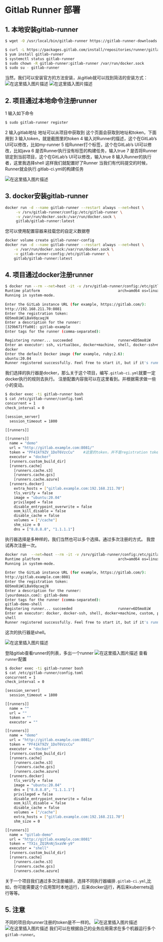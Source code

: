 # Gitlab Runner 部署

## 1. 本地安装gitlab-runner

```bash
$ wget -O /usr/local/bin/gitlab-runner https://gitlab-runner-downloads.s3.amazonaws.com/latest/binaries/gitlab-runner-linux-amd64

$ curl -L https://packages.gitlab.com/install/repositories/runner/gitlab-runner/script.rpm.sh | sudo bash
$ yum install gitlab-runner
$ systemctl status gitlab-runner
$ sudo chown -R gitlab-runner:gitlab-runner /var/run/docker.sock
$ sudo su - gitlab-runner
```
当然，我们可以安装官方的方法安装，从gitlab就可以找到简洁的安装方式：
![在这里插入图片描述](https://img-blog.csdnimg.cn/3902d2228eed4ecdaf460b91f3342e45.png)
![在这里插入图片描述](https://img-blog.csdnimg.cn/4a60626a209743b390999096ea3ceeec.png)


## 2. 项目通过本地命令注册runner
1 输入如下命令

```bash
$ sudo gitlab-runner register
```

2 输入gitlab地址
地址可以从项目中获取到
这个页面会获取到地址和token，下面用到
3 输入token，就是截图里的token
4 输入对Runner的描述，这个在GitLab’s UI可以修改，比如my-runner
5 给Runner打个标签，这个在GitLab’s UI可以修改，比如java
6 是否Runner执行没有标签的构建任务，输入true
7 是否将Runner锁定到当前项目，这个在GitLab’s UI可以修改，输入true
8 输入Runner的执行者，这里我选择shell
这样我们就配置好了Runner
当我们有代码提交的时候，Runner就会执行.gitlab-ci.yml的构建任务

![在这里插入图片描述](https://img-blog.csdnimg.cn/20200803015419937.png?x-oss-process=image/watermark,type_ZmFuZ3poZW5naGVpdGk,shadow_10,text_aHR0cHM6Ly9ibG9nLmNzZG4ubmV0L3hpeGloYWhhbGVsZWhlaGU=,size_16,color_FFFFFF,t_70)

## 3. docker安装gitlab-runner

```bash
docker run -d --name gitlab-runner --restart always --net=host \
     -v /srv/gitlab-runner/config:/etc/gitlab-runner \
     -v /var/run/docker.sock:/var/run/docker.sock \
     gitlab/gitlab-runner:latest
```
您可以使用配置容器来挂载您的自定义数据卷

```bash
docker volume create gitlab-runner-config
docker run -d --name gitlab-runner --restart always --net=host \
    -v /var/run/docker.sock:/var/run/docker.sock \
    -v gitlab-runner-config:/etc/gitlab-runner \
    gitlab/gitlab-runner:latest
```



## 4. 项目通过docker注册runner

```bash
$ docker run --rm --net=host -it -v /srv/gitlab-runner/config:/etc/gitlab-runner gitlab/gitlab-runner:alpine-v14.4.2 register
Runtime platform                                    arch=amd64 os=linux pid=7 revision=50fc80a6 version=14.4.2
Running in system-mode.                            
                                                   
Enter the GitLab instance URL (for example, https://gitlab.com/):
http://192.168.211.70:8081
Enter the registration token:
6D5mo8iWCLBaVdqcaqjN
Enter a description for the runner:
[329b671ffa00]: gitlab-example
Enter tags for the runner (comma-separated):

Registering runner... succeeded                     runner=6D5mo8iW
Enter an executor: ssh, virtualbox, docker+machine, shell, docker-ssh+machine, kubernetes, custom, docker, docker-ssh, parallels:
docker
Enter the default Docker image (for example, ruby:2.6):
ubuntu:20.04
Runner registered successfully. Feel free to start it, but if it's running already the config should be automatically reloaded! 
```
我们选择的执行器是docker，那么关于这个项目，编写`.gitlab-ci.yml`就要一定docker执行的规则去执行。
注册配置内容我可以在这里看到。并根据需求做一些小的变动。

```bash
$ docker exec -ti gitlab-runner bash
$ cat /etc/gitlab-runner/config.toml 
concurrent = 1
check_interval = 0

[session_server]
  session_timeout = 1800

[[runners]]

[[runners]]
  name = "demo"
  url = "http://gitlab.example.com:8081/"
  token = "PF41kT9ZV_1DoT6VzcCu"    #这里的token，并不是registration token的token。
  executor = "docker"
  [runners.custom_build_dir]
  [runners.cache]
    [runners.cache.s3]
    [runners.cache.gcs]
    [runners.cache.azure]
  [runners.docker]
    extra_hosts = ["gitlab.example.com:192.168.211.70"]
    tls_verify = false
    image = "ubuntu:20.04"
    privileged = false
    disable_entrypoint_overwrite = false
    oom_kill_disable = false
    disable_cache = false
    volumes = ["/cache"]
    shm_size = 0
    dns = ["8.8.8.8", "1.1.1.1"]
```

执行器选择是多种样的，我们当然也可以多个选择。通过多次注册的方式。
我尝试再次注册一次。

```bash
docker run  --net=host --rm -it -v /srv/gitlab-runner/config:/etc/gitlab-runner gitlab/gitlab-runner:alpine-v14.4.2 register
Runtime platform                                    arch=amd64 os=linux pid=11 revision=50fc80a6 version=14.4.2
Running in system-mode.                            
                                                   
Enter the GitLab instance URL (for example, https://gitlab.com/):
http://gitlab.example.com:8081
Enter the registration token:
6D5mo8iWCLBaVdqcaqjN
Enter a description for the runner:
[yourdomain.com]: gitlab-demo
Enter tags for the runner (comma-separated):
gitlab-demo-shell
Registering runner... succeeded                     runner=6D5mo8iW
Enter an executor: docker, docker-ssh, shell, docker+machine, custom, parallels, ssh, virtualbox, docker-ssh+machine, kubernetes:
shell
Runner registered successfully. Feel free to start it, but if it's running already the config should be automatically reloaded! 
```
这次的执行器是shell。

![在这里插入图片描述](https://img-blog.csdnimg.cn/9756f2cbe01a4007ae0def9ee277d403.png)


登陆gitlab查看runner的列表，多出一个runner
![在这里插入图片描述](https://img-blog.csdnimg.cn/fd208ec809c841aba064067dd9d56057.png)
查看`runner`配置

```bash
$ docker exec -ti gitlab-runner bash
$ cat /etc/gitlab-runner/config.toml 
concurrent = 1
check_interval = 0

[session_server]
  session_timeout = 1800

[[runners]]
  name = ""
  url = ""
  token = ""
  executor = ""

[[runners]]
  name = "demo"
  url = "http://gitlab.example.com:8081/"
  token = "PF41kT9ZV_1DoT6VzcCu"
  executor = "docker"
  [runners.custom_build_dir]
  [runners.cache]
    [runners.cache.s3]
    [runners.cache.gcs]
    [runners.cache.azure]
  [runners.docker]
    tls_verify = false
    image = "ubuntu:20.04"
    dns = ["8.8.8.8", "1.1.1.1"]
    privileged = false
    disable_entrypoint_overwrite = false
    oom_kill_disable = false
    disable_cache = false
    volumes = ["/cache"]
    extra_hosts = ["gitlab.example.com:192.168.211.70"]
    shm_size = 0

[[runners]]
  name = "gitlab-demo"
  url = "http://gitlab.example.com:8081"
  token = "TX1s_ZQ1RnNj5xaVW-y9"
  executor = "shell"
  [runners.custom_build_dir]
  [runners.cache]
    [runners.cache.s3]
    [runners.cache.gcs]
    [runners.cache.azure]
```
关于一个项目我们通过多次注册编排，选择不同执行器编排`.gitlab-ci.yml`,比如，你可能需要这个应用暂时本地运行，后来docker运行，再后来kubernets运行等等。

##  5. 注意
不同的项目向runner注册的token是不一样的。
![在这里插入图片描述](https://img-blog.csdnimg.cn/278c067b20a44a53a6162d3125b74ccd.png)
![在这里插入图片描述](https://img-blog.csdnimg.cn/c6f01e1fbfac4906a8f16681392cb103.png)
我们可以在根据自己的业务应用需求在多个机器运行多个`gitlab-runner`。

